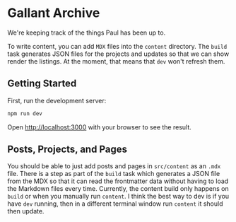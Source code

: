 # Gallant Archive
We're keeping track of the things Paul has been up to.

To write content, you can add `MDX` files into the `content` directory. The `build` task generates JSON files for the projects and updates so that we can show render the listings. At the moment, that means that `dev` won't refresh them.

## Getting Started

First, run the development server:

```bash
npm run dev
```

Open [http://localhost:3000](http://localhost:3000) with your browser to see the result.

## Posts, Projects, and Pages
You should be able to just add posts and pages in `src/content` as an `.mdx` file. There is a step as part of the `build` task which generates a JSON file from the MDX so that it can read the frontmatter data without having to load the Markdown files every time. 
Currently, the content build only happens on `build` or when you manually run `content`. I think the best way to dev is if you have `dev` running, then in a different terminal window run `content` it should then update.